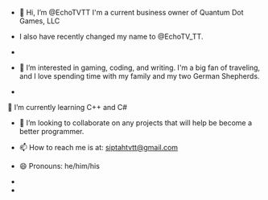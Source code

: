 - 👋 Hi, I’m @EchoTVTT I'm a current business owner of Quantum Dot Games, LLC

- I also have recently changed my name to @EchoTV_TT. 

- 
- 👀 I’m interested in gaming, coding, and writing. I'm a big fan of traveling, and I love spending time with my family and my two German Shepherds.
- 

🌱 I’m currently learning C++ and C#


- 💞️ I’m looking to collaborate on any projects that will help be become a better programmer.


- 📫 How to reach me is at: siptahtvtt@gmail.com 


- 😄 Pronouns: he/him/his


-    


- 
